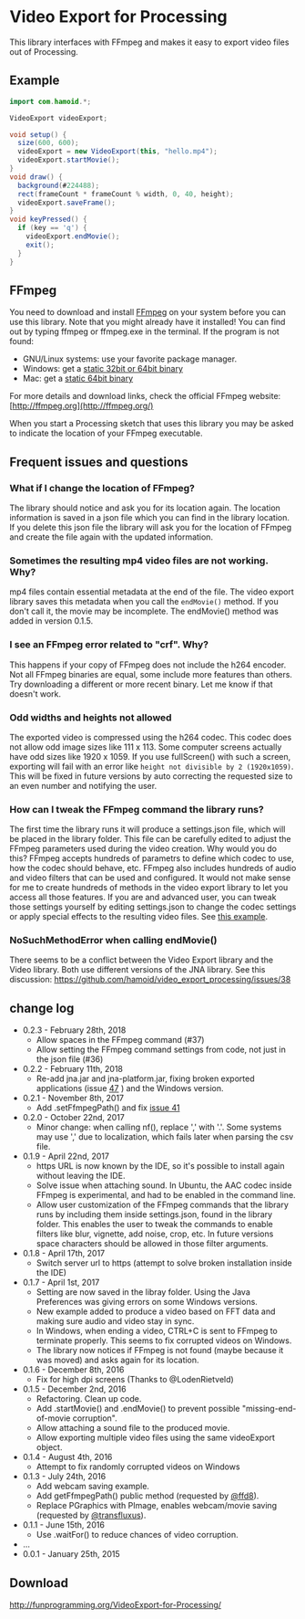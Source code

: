 # Video Export for Processing

This library interfaces with FFmpeg and makes it easy to export video files out
of Processing.

## Example

```java
import com.hamoid.*;

VideoExport videoExport;

void setup() {
  size(600, 600);
  videoExport = new VideoExport(this, "hello.mp4");
  videoExport.startMovie();
}
void draw() {
  background(#224488);
  rect(frameCount * frameCount % width, 0, 40, height);
  videoExport.saveFrame();
}
void keyPressed() {
  if (key == 'q') {
    videoExport.endMovie();
    exit();
  }
}
```

## FFmpeg

You need to download and install [FFmpeg](http://ffmpeg.org/) on your system before you can use this library.
Note that you might already have it installed! You can find out by typing ffmpeg or ffmpeg.exe
in the terminal. If the program is not found:

* GNU/Linux systems: use your favorite package manager.
* Windows: get a [static 32bit or 64bit binary](http://ffmpeg.zeranoe.com/builds/)
* Mac: get a [static 64bit binary](http://evermeet.cx/ffmpeg/)

For more details and download links, check the official FFmpeg website: [http://ffmpeg.org](http://ffmpeg.org/)

When you start a Processing sketch that uses this library you may be asked to indicate the location
of your FFmpeg executable.

## Frequent issues and questions

### What if I change the location of FFmpeg?

The library should notice and ask you for its location again. The location
information is saved in a json file which you can find in the library location.
If you delete this json file the library will ask you for the location of FFmpeg
and create the file again with the updated information.

### Sometimes the resulting mp4 video files are not working. Why?

mp4 files contain essential metadata at the end of the file.
The video export library saves this metadata when you call the
`endMovie()` method. If you don't call it, the movie may be
incomplete. The endMovie() method was added in version 0.1.5.

### I see an FFmpeg error related to "crf". Why?

This happens if your copy of FFmpeg does not include the h264 encoder.
Not all FFmpeg binaries are equal, some include more features than others.
Try downloading a different or more recent binary. Let me know if that
doesn't work.

### Odd widths and heights not allowed

The exported video is compressed using the h264 codec. This codec does not allow odd image sizes like 111 x 113. Some computer screens actually have odd sizes like 1920 x 1059. If you use fullScreen() with such a screen, exporting will fail with an error like `height not divisible by 2 (1920x1059)`. This will be fixed in future versions by auto correcting the requested size to an even number and notifying the user.

### How can I tweak the FFmpeg command the library runs?

The first time the library runs it will produce a settings.json file, which will
be placed in the library folder. This file can be carefully edited to adjust the
FFmpeg parameters used during the video creation. Why would you do this? FFmpeg
accepts hundreds of parametrs to define which codec to use, how the codec should
behave, etc. FFmpeg also includes hundreds of audio and video filters that can
be used and configured. It would not make sense for me to create hundreds of
methods in the video export library to let you access all those features. 
If you are and advanced user, you can tweak those settings yourself by editing
settings.json to change the codec settings or apply special effects to the 
resulting video files. See [this example](https://forum.processing.org/two/discussion/comment/95710/#Comment_95710).

### NoSuchMethodError when calling endMovie()

There seems to be a conflict between the Video Export library and the Video library. Both use different versions of the JNA library. See this discussion: https://github.com/hamoid/video_export_processing/issues/38

## change log

* 0.2.3 - February 28th, 2018
  * Allow spaces in the FFmpeg command (#37)
  * Allow setting the FFmpeg command settings from code, not just in the json
  file (#36)
* 0.2.2 - February 11th, 2018
  * Re-add jna.jar and jna-platform.jar, fixing broken exported applications
    (issue [47](https://github.com/hamoid/video_export_processing/issues/47) ) 
    and the Windows version.
* 0.2.1 - November 8th, 2017
  * Add .setFfmpegPath() and fix [issue 41](https://github.com/hamoid/video_export_processing/issues/41)
* 0.2.0 - October 22nd, 2017
  * Minor change: when calling nf(), replace ',' with '.'. Some systems may use
    ',' due to localization, which fails later when parsing the csv file.
* 0.1.9 - April 22nd, 2017
  * https URL is now known by the IDE, so it's possible to install again without
    leaving the IDE.
  * Solve issue when attaching sound. In Ubuntu, the AAC codec inside FFmpeg is
    experimental, and had to be enabled in the command line.
  * Allow user customization of the FFmpeg commands that the library runs by including
    them inside settings.json, found in the library folder. This enables the user
    to tweak the commands to enable filters like blur, vignette, add noise,
    crop, etc. In future versions space characters should be allowed in those
    filter arguments.
* 0.1.8 - April 17th, 2017
  * Switch server url to https (attempt to solve broken installation inside the IDE)
* 0.1.7 - April 1st, 2017
  * Setting are now saved in the libray folder. Using the Java Preferences was
    giving errors on some Windows versions.
  * New example added to produce a video based on FFT data and making sure audio
    and video stay in sync.
  * In Windows, when ending a video, CTRL+C is sent to FFmpeg to terminate
    properly. This seems to fix corrupted videos on Windows.
  * The library now notices if FFmpeg is not found (maybe because it was moved)
    and asks again for its location.
* 0.1.6 - December 8th, 2016
  * Fix for high dpi screens (Thanks to @LodenRietveld)
* 0.1.5 - December 2nd, 2016
  * Refactoring. Clean up code.
  * Add .startMovie() and .endMovie() to prevent possible "missing-end-of-movie corruption".
  * Allow attaching a sound file to the produced movie.
  * Allow exporting multiple video files using the same videoExport object.
* 0.1.4 - August 4th, 2016
  * Attempt to fix randomly corrupted videos on Windows 
* 0.1.3 - July 24th, 2016
  * Add webcam saving example.
  * Add getFfmpegPath() public method (requested by [@ffd8](https://github.com/ffd8)).
  * Replace PGraphics with PImage, enables webcam/movie saving (requested by [@transfluxus](https://github.com/transfluxus)).
* 0.1.1 - June 15th, 2016
  * Use .waitFor() to reduce chances of video corruption.
* ...
* 0.0.1 - January 25th, 2015

## Download

http://funprogramming.org/VideoExport-for-Processing/
